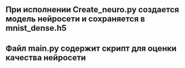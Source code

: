 ## При исполнении Create_neuro.py создается модель нейросети и сохраняется в mnist_dense.h5 
## Файл main.py содержит скрипт для оценки качества нейросети
